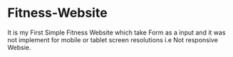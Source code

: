# Fitness-Website
It is my First Simple Fitness Website which take Form as a input and it was not implement for mobile or tablet screen resolutions i.e Not responsive Websie.

